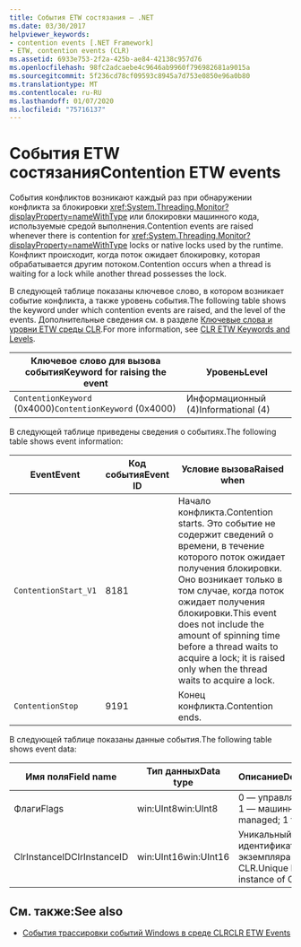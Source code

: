 ```yaml
---
title: События ETW состязания — .NET
ms.date: 03/30/2017
helpviewer_keywords:
- contention events [.NET Framework]
- ETW, contention events (CLR)
ms.assetid: 6933e753-2f2a-425b-ae84-42138c957d76
ms.openlocfilehash: 98fc2adcaebe4c9646ab9960f796982681a9015a
ms.sourcegitcommit: 5f236cd78cf09593c8945a7d753e0850e96a0b80
ms.translationtype: MT
ms.contentlocale: ru-RU
ms.lasthandoff: 01/07/2020
ms.locfileid: "75716137"
---
```

# <a name="contention-etw-events"></a><span data-ttu-id="5a91a-102">События ETW состязания</span><span class="sxs-lookup"><span data-stu-id="5a91a-102">Contention ETW events</span></span>

<span data-ttu-id="5a91a-103">События конфликтов возникают каждый раз при обнаружении конфликта за блокировки <xref:System.Threading.Monitor?displayProperty=nameWithType> или блокировки машинного кода, используемые средой выполнения.</span><span class="sxs-lookup"><span data-stu-id="5a91a-103">Contention events are raised whenever there is contention for <xref:System.Threading.Monitor?displayProperty=nameWithType> locks or native locks used by the runtime.</span></span> <span data-ttu-id="5a91a-104">Конфликт происходит, когда поток ожидает блокировку, которая обрабатывается другим потоком.</span><span class="sxs-lookup"><span data-stu-id="5a91a-104">Contention occurs when a thread is waiting for a lock while another thread possesses the lock.</span></span>

<span data-ttu-id="5a91a-105">В следующей таблице показаны ключевое слово, в котором возникает событие конфликта, а также уровень события.</span><span class="sxs-lookup"><span data-stu-id="5a91a-105">The following table shows the keyword under which contention events are raised, and the level of the events.</span></span> <span data-ttu-id="5a91a-106">Дополнительные сведения см. в разделе [Ключевые слова и уровни ETW среды CLR](clr-etw-keywords-and-levels.md).</span><span class="sxs-lookup"><span data-stu-id="5a91a-106">For more information, see [CLR ETW Keywords and Levels](clr-etw-keywords-and-levels.md).</span></span>

|<span data-ttu-id="5a91a-107">Ключевое слово для вызова события</span><span class="sxs-lookup"><span data-stu-id="5a91a-107">Keyword for raising the event</span></span>|<span data-ttu-id="5a91a-108">Уровень</span><span class="sxs-lookup"><span data-stu-id="5a91a-108">Level</span></span>|
|-----------------------------------|-----------|
|<span data-ttu-id="5a91a-109">`ContentionKeyword` (0x4000)</span><span class="sxs-lookup"><span data-stu-id="5a91a-109">`ContentionKeyword` (0x4000)</span></span>|<span data-ttu-id="5a91a-110">Информационный (4)</span><span class="sxs-lookup"><span data-stu-id="5a91a-110">Informational (4)</span></span>|

<span data-ttu-id="5a91a-111">В следующей таблице приведены сведения о событиях.</span><span class="sxs-lookup"><span data-stu-id="5a91a-111">The following table shows event information:</span></span>

|<span data-ttu-id="5a91a-112">Event</span><span class="sxs-lookup"><span data-stu-id="5a91a-112">Event</span></span>|<span data-ttu-id="5a91a-113">Код события</span><span class="sxs-lookup"><span data-stu-id="5a91a-113">Event ID</span></span>|<span data-ttu-id="5a91a-114">Условие вызова</span><span class="sxs-lookup"><span data-stu-id="5a91a-114">Raised when</span></span>|
|-----------|--------------|-----------------|
|`ContentionStart_V1`|<span data-ttu-id="5a91a-115">81</span><span class="sxs-lookup"><span data-stu-id="5a91a-115">81</span></span>|<span data-ttu-id="5a91a-116">Начало конфликта.</span><span class="sxs-lookup"><span data-stu-id="5a91a-116">Contention starts.</span></span> <span data-ttu-id="5a91a-117">Это событие не содержит сведений о времени, в течение которого поток ожидает получения блокировки. Оно возникает только в том случае, когда поток ожидает получения блокировки.</span><span class="sxs-lookup"><span data-stu-id="5a91a-117">This event does not include the amount of spinning time before a thread waits to acquire a lock; it is raised only when the thread waits to acquire a lock.</span></span>|
|`ContentionStop`|<span data-ttu-id="5a91a-118">91</span><span class="sxs-lookup"><span data-stu-id="5a91a-118">91</span></span>|<span data-ttu-id="5a91a-119">Конец конфликта.</span><span class="sxs-lookup"><span data-stu-id="5a91a-119">Contention ends.</span></span>|

<span data-ttu-id="5a91a-120">В следующей таблице показаны данные события.</span><span class="sxs-lookup"><span data-stu-id="5a91a-120">The following table shows event data:</span></span>

|<span data-ttu-id="5a91a-121">Имя поля</span><span class="sxs-lookup"><span data-stu-id="5a91a-121">Field name</span></span>|<span data-ttu-id="5a91a-122">Тип данных</span><span class="sxs-lookup"><span data-stu-id="5a91a-122">Data type</span></span>|<span data-ttu-id="5a91a-123">Описание</span><span class="sxs-lookup"><span data-stu-id="5a91a-123">Description</span></span>|
|----------------|---------------|-----------------|
|<span data-ttu-id="5a91a-124">Флаги</span><span class="sxs-lookup"><span data-stu-id="5a91a-124">Flags</span></span>|<span data-ttu-id="5a91a-125">win:UInt8</span><span class="sxs-lookup"><span data-stu-id="5a91a-125">win:UInt8</span></span>|<span data-ttu-id="5a91a-126">0 — управляемый; 1 — машинный.</span><span class="sxs-lookup"><span data-stu-id="5a91a-126">0 for managed; 1 for native.</span></span>|
|<span data-ttu-id="5a91a-127">ClrInstanceID</span><span class="sxs-lookup"><span data-stu-id="5a91a-127">ClrInstanceID</span></span>|<span data-ttu-id="5a91a-128">win:UInt16</span><span class="sxs-lookup"><span data-stu-id="5a91a-128">win:UInt16</span></span>|<span data-ttu-id="5a91a-129">Уникальный идентификатор экземпляра среды CLR.</span><span class="sxs-lookup"><span data-stu-id="5a91a-129">Unique ID for the instance of CLR.</span></span>|

## <a name="see-also"></a><span data-ttu-id="5a91a-130">См. также:</span><span class="sxs-lookup"><span data-stu-id="5a91a-130">See also</span></span>

- [<span data-ttu-id="5a91a-131">События трассировки событий Windows в среде CLR</span><span class="sxs-lookup"><span data-stu-id="5a91a-131">CLR ETW Events</span></span>](clr-etw-events.md)
